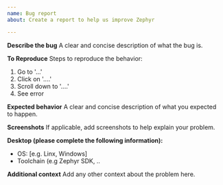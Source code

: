 ```yaml
---
name: Bug report
about: Create a report to help us improve Zephyr

---
```


**Describe the bug**
A clear and concise description of what the bug is.

**To Reproduce**
Steps to reproduce the behavior:
1. Go to '...'
2. Click on '....'
3. Scroll down to '....'
4. See error

**Expected behavior**
A clear and concise description of what you expected to happen.

**Screenshots**
If applicable, add screenshots to help explain your problem.

**Desktop (please complete the following information):**
 - OS: [e.g. Linx, Windows]
 - Toolchain (e.g Zephyr SDK, ..


**Additional context**
Add any other context about the problem here.
